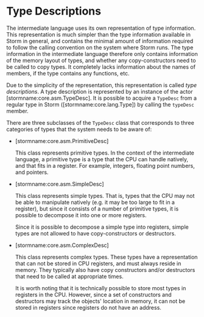 Type Descriptions
=================

The intermediate language uses its own representation of type information. This representation is
much simpler than the type information available in Storm in general, and contains the minimal
amount of information required to follow the calling convention on the system where Storm runs. The
type information in the intermediate language therefore only contains information of the memory
layout of types, and whether any copy-constructors need to be called to copy types. It completely
lacks information about the names of members, if the type contains any functions, etc.

Due to the simplicity of the representation, this representation is called *type descriptions*. A
type description is represented by an instance of the actor [stormname:core.asm.TypeDesc]. It is
possible to acquire a `TypeDesc` from a regular type in Storm ([stormname:core.lang.Type]) by
calling the `typeDesc` member.

There are three subclasses of the `TypeDesc` class that corresponds to three categories of types
that the system needs to be aware of:

- [stormname:core.asm.PrimitiveDesc]

  This class represents primitive types. In the context of the intermediate language, a primitive
  type is a type that the CPU can handle natively, and that fits in a register. For example,
  integers, floating point numbers, and pointers.

- [stormname:core.asm.SimpleDesc]

  This class represents simple types. That is, types that the CPU may not be able to manipulate
  natively (e.g. it may be too large to fit in a register), but since it consists of a number of
  primitive types, it is possible to decompose it into one or more registers.

  Since it is possible to decompose a simple type into registers, simple types are not allowed to
  have copy-constructors or destructors.

- [stormname:core.asm.ComplexDesc]

  This class represents complex types. These types have a representation that can not be stored in
  CPU registers, and must always reside in memory. They typically also have copy constructors and/or
  destructors that need to be called at appropriate times.

  It is worth noting that it is technically possible to store most types in registers in the CPU.
  However, since a set of constructors and destructors may track the objects' location in memory, it
  can not be stored in registers since registers do not have an address.
